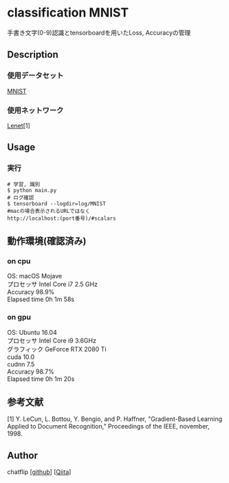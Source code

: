classification MNIST
====
手書き文字(0-9)認識とtensorboardを用いたLoss, Accuracyの管理

## Description
### 使用データセット
[MNIST](http://yann.lecun.com/exdb/mnist/)

### 使用ネットワーク
[Lenet](http://yann.lecun.com/exdb/publis/pdf/lecun-01a.pdf)[1]

## Usage
### 実行
```
# 学習, 識別
$ python main.py
# ログ確認
$ tensorboard --logdir=log/MNIST
#macの場合表示されるURLではなく
http://localhost:(port番号)/#scalars
```

## 動作環境(確認済み)
### on cpu
OS: macOS Mojave  
プロセッサ  Intel Core i7 2.5 GHz  
Accuracy 98.9%  
Elapsed time 0h 1m 58s  
### on gpu
OS: Ubuntu 16.04  
プロセッサ Intel Core i9 3.6GHz  
グラフィック GeForce RTX 2080 Ti  
cuda 10.0  
cudnn 7.5  
Accuracy 98.7%  
Elapsed time 0h 1m 20s  

## 参考文献
[1] Y. LeCun, L. Bottou, Y. Bengio, and P. Haffner, "Gradient-Based Learning Applied to Document Recognition," Proceedings of the IEEE, november, 1998.

## Author
chatflip
[[github](https://github.com/chatflip)]
[[Qiita](https://qiita.com/chat-flip)]  
